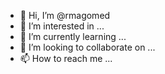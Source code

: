 - 👋 Hi, I’m @rmagomed
- 👀 I’m interested in ...
- 🌱 I’m currently learning ...
- 💞️ I’m looking to collaborate on ...
- 📫 How to reach me ...

<!---
rmagomed/rmagomed is a ✨ special ✨ repository because its `README.md` (this file) appears on your GitHub profile.
You can click the Preview link to take a look at your changes.
--->
